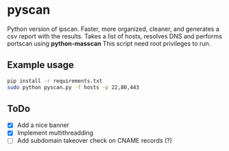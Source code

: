 # pyscan
Python version of ipscan. Faster, more organized, cleaner, and generates a csv report with the results.
Takes a list of hosts, resolves DNS and performs portscan using **python-masscan**
This script need root privileges to run.

## Example usage
```bash
pip install -r requirements.txt
sudo python pyscan.py -f hosts -p 22,80,443
```

## ToDo
* [X] Add a nice banner
* [X] Implement multithreadding
* [ ] Add subdomain takeover check on CNAME records (?)
